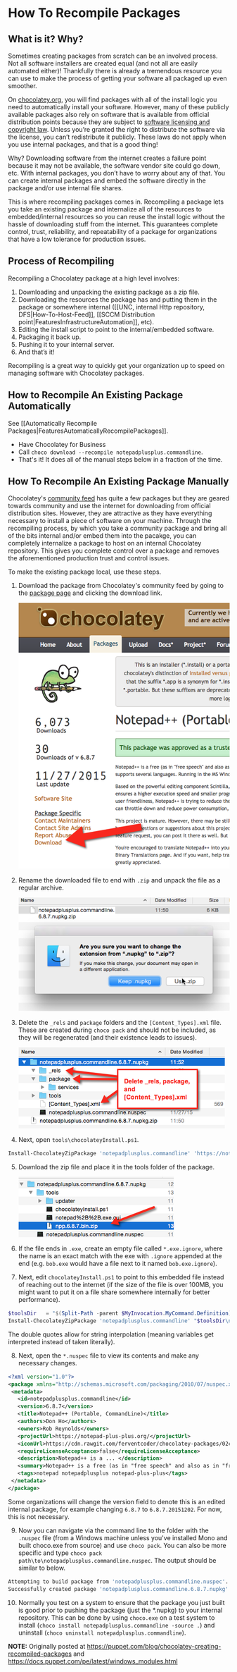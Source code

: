 # How To Recompile Packages

## What is it? Why?
Sometimes creating packages from scratch can be an involved process. Not all software installers are created equal (and not all are easily automated either)! Thankfully there is already a tremendous resource you can use to make the process of getting your software all packaged up even smoother.

On [chocolatey.org](https://chocolatey.org), you will find packages with all of the install logic you need to automatically install your software. However, many of these publicly available packages also rely on software that is available from official distribution points because they are subject to [software licensing and copyright law](https://en.wikipedia.org/wiki/Software_license). Unless you’re granted the right to distribute the software via the license, you can’t redistribute it publicly. These laws do not apply when you use internal packages, and that is a good thing!

Why? Downloading software from the internet creates a failure point because it may not be available, the software vendor site could go down, etc. With internal packages, you don’t have to worry about any of that. You can create internal packages and embed the software directly in the package and/or use internal file shares.

This is where recompiling packages comes in. Recompiling a package lets you take an existing package and internalize all of the resources to embedded/internal resources so you can reuse the install logic without the hassle of downloading stuff from the internet. This guarantees complete control, trust, reliability, and repeatability of a package for organizations that have a low tolerance for production issues.

## Process of Recompiling

Recompiling a Chocolatey package at a high level involves:

 1. Downloading and unpacking the existing package as a zip file.
 1. Downloading the resources the package has and putting them in the package or somewhere internal ([[UNC, internal Http repository, DFS|How-To-Host-Feed]], [[SCCM Distribution point|FeaturesInfrastructureAutomation]], etc).
 1. Editing the install script to point to the internal/embedded software.
 1. Packaging it back up.
 1. Pushing it to your internal server.
 1. And that’s it!

Recompiling is a great way to quickly get your organization up to speed on managing software with Chocolatey packages.

## How to Recompile An Existing Package Automatically

See [[Automatically Recompile Packages|FeaturesAutomaticallyRecompilePackages]].

 * Have Chocolatey for Business
 * Call `choco download --recompile notepadplusplus.commandline`.
 * That's it! It does all of the manual steps below in a fraction of the time.

## How To Recompile An Existing Package Manually

Chocolatey's [community feed](https://chocolatey.org/packages) has quite a few packages but they are geared towards community and use the internet for downloading from official distribution sites. However, they are attractive as they have everything necessary to install a piece of software on your machine. Through the recompiling process, by which you take a community package and bring all of the bits internal and/or embed them into the pacakge, you can completely internalize a package to host on an internal Chocolatey repository. This gives you complete control over a package and removes the aforementioned production trust and control issues.

To make the existing package local, use these steps.

1. Download the package from Chocolatey's community feed by going to the [package page](https://chocolatey.org/packages/notepadplusplus.commandline) and clicking the download link.

   ![Download Link](images/recompile/choco_npp_download.png)

2. Rename the downloaded file to end with `.zip` and unpack the file as a regular archive.

   ![Rename to append .zip suffix](images/recompile/choco_rename_nupkg_zip.png)

3. Delete the `_rels` and `package` folders and the `[Content_Types].xml` file. These are created during `choco pack` and should not be included, as they will be regenerated (and their existence leads to issues).

   ![Remove _rels, package, and the xml file](images/recompile/choco_delete_pkg_files.png)

4. Next, open `tools\chocolateyInstall.ps1`.

~~~powershell
Install-ChocolateyZipPackage 'notepadplusplus.commandline' 'https://notepad-plus-plus.org/repository/6.x/6.8.7/npp.6.8.7.bin.zip' "$(Split-Path -parent $MyInvocation.MyCommand.Definition)"
~~~

5. Download the zip file and place it in the tools folder of the package.

   ![Zip file embedding in package](images/recompile/choco_download_zip.png)

6. If the file ends in `.exe`, create an empty file called `*.exe.ignore`, where the name is an exact match with the exe with `.ignore` appended at the end (e.g. `bob.exe` would have a file next to it named `bob.exe.ignore`).

7. Next, edit `chocolateyInstall.ps1` to point to this embedded file instead of reaching out to the internet (if the size of the file is over 100MB, you might want to put it on a file share somewhere internally for better performance).


~~~powershell
$toolsDir   = "$(Split-Path -parent $MyInvocation.MyCommand.Definition)"
Install-ChocolateyZipPackage 'notepadplusplus.commandline' "$toolsDir\npp.6.8.7.bin.zip" "$toolsDir"
~~~

   The double quotes allow for string interpolation (meaning variables get interpreted instead of taken literally).

8. Next, open the `*.nuspec` file to view its contents and make any necessary changes.

~~~xml
<?xml version="1.0"?>
<package xmlns="http://schemas.microsoft.com/packaging/2010/07/nuspec.xsd">
 <metadata>
   <id>notepadplusplus.commandline</id>
   <version>6.8.7</version>
   <title>Notepad++ (Portable, CommandLine)</title>
   <authors>Don Ho</authors>
   <owners>Rob Reynolds</owners>
   <projectUrl>https://notepad-plus-plus.org/</projectUrl>
   <iconUrl>https://cdn.rawgit.com/ferventcoder/chocolatey-packages/02c21bebe5abb495a56747cbb9b4b5415c933fc0/icons/notepadplusplus.png</iconUrl>
   <requireLicenseAcceptance>false</requireLicenseAcceptance>
   <description>Notepad++ is a ... </description>
   <summary>Notepad++ is a free (as in "free speech" and also as in "free beer") source code editor and Notepad replacement that supports several languages. </summary>
   <tags>notepad notepadplusplus notepad-plus-plus</tags>
 </metadata>
</package>
~~~

   Some organizations will change the version field to denote this is an edited internal package, for example changing `6.8.7` to `6.8.7.20151202`. For now, this is not necessary.

9. Now you can navigate via the command line to the folder with the `.nuspec` file (from a Windows machine unless you've installed Mono and built choco.exe from source) and use `choco pack`. You can also be more specific and type `choco pack path\to\notepadplusplus.commandline.nuspec`. The output should be similar to below.

~~~sh
Attempting to build package from 'notepadplusplus.commandline.nuspec'.
Successfully created package 'notepadplusplus.commandline.6.8.7.nupkg'
~~~

10. Normally you test on a system to ensure that the package you just built is good prior to pushing the package (just the *.nupkg) to your internal repository. This can be done by using `choco.exe` on a test system to install (`choco install notepadplusplus.commandline -source .`) and uninstall (`choco uninstall notepadplusplus.commandline`).

**NOTE:** Originally posted at https://puppet.com/blog/chocolatey-creating-recompiled-packages and https://docs.puppet.com/pe/latest/windows_modules.html
